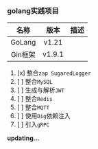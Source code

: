 ### golang实践项目

|   名称   |   版本   | 描述 |
|:------:|:------:|:--:|
| GoLang | v1.21  |    |
| Gin框架  | v1.9.1 |    |

1. [x] 整合`zap SugaredLogger`
2. [ ] 整合`MySQL`
3. [ ] 生成与解析`JWT`
4. [ ] 整合`Redis`
5. [ ] 整合`MQTT`
6. [ ] 使用`Dig`依赖注入
7. [ ] 引入`gRPC`

**updating...**
